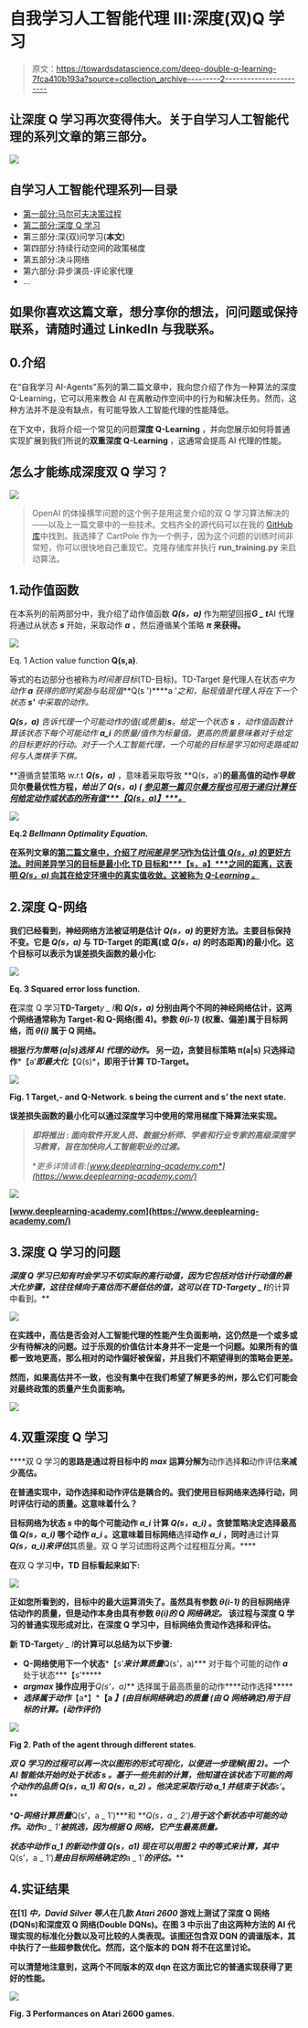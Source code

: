 # 自我学习人工智能代理 III:深度(双)Q 学习

> 原文：<https://towardsdatascience.com/deep-double-q-learning-7fca410b193a?source=collection_archive---------2----------------------->

## 让深度 Q 学习再次变得伟大。关于自学习人工智能代理的系列文章的第三部分。

![](img/a0dcb20cda5593f747118ce79d4b1410.png)

## 自学习人工智能代理系列—目录

*   [第一部分:马尔可夫决策过程](/self-learning-ai-agents-part-i-markov-decision-processes-baf6b8fc4c5f)
*   [第二部分:深度 Q 学习](/self-learning-ai-agents-part-ii-deep-q-learning-b5ac60c3f47)
*   第三部分:深(双)问学习(**本文**)
*   第四部分:持续行动空间的政策梯度
*   第五部分:决斗网络
*   第六部分:异步演员-评论家代理
*   …

## 如果你喜欢这篇文章，想分享你的想法，问问题或保持联系，请随时通过 LinkedIn 与我联系。

## 0.介绍

在“自我学习 AI-Agents”系列的第二篇文章中，我向您介绍了作为一种算法的深度 Q-Learning，它可以用来教会 AI 在离散动作空间中的行为和解决任务。然而，这种方法并不是没有缺点，有可能导致人工智能代理的性能降低。

在下文中，我将介绍一个常见的问题**深度 Q-Learning** ，并向您展示如何将普通实现扩展到我们所说的**双重深度 Q-Learning** ，这通常会提高 AI 代理的性能。

## 怎么才能练成深度双 Q 学习？

![](img/ff7f32a170f15e3555b49fc8e3344348.png)

> OpenAI 的体操横竿问题的这个例子是用这里介绍的双 Q 学习算法解决的——以及上一篇文章中的一些技术。文档齐全的源代码可以在我的 [GitHub 库](https://github.com/artem-oppermann/Deep-Reinforcement-Learning/tree/master/src/double%20q%20learning)中找到。我选择了 CartPole 作为一个例子，因为这个问题的训练时间非常短，你可以很快地自己重现它。克隆存储库并执行 **run_training.py** 来启动算法。

## 1.动作值函数

在本系列的前两部分中，我介绍了动作值函数 ***Q(s，a)*** 作为期望回报***G _ t***AI 代理将通过从状态 ***s*** 开始，采取动作 ***a*** ，然后遵循某个策略 ***π* 来获得。**

![](img/a896b1fc5543304bac185016ec4562c5.png)

Eq. 1 Action value function **Q(s,a)**.

等式的右边部分也被称为*时间差目标*(TD-目标)。TD-Target 是代理人在状态*中为动作 ***a*** 获得的即时奖励与贴现值***Q(s ')****a '*之和，贴现值是代理人将在下一个状态 ***s'*** 中采取的动作。*

****Q(s，a)*** 告诉代理一个可能动作的值(或质量)****s***。给定一个状态 ***s*** ，动作值函数计算该状态下每个可能动作 ***a_i*** 的质量/值作为标量值。更高的质量意味着对于给定的目标更好的行动。对于一个人工智能代理，一个可能的目标是学习如何走路或如何与人类棋手下棋。**

**遵循贪婪策略 w.r.t ***Q(s，a)*** ，意味着采取导致 **Q(s，a’)**的最高值的动作*导致*贝尔曼最优性方程，*给出了 ***Q(s，a)*** ( [参见第一篇](/self-learning-ai-agents-part-i-markov-decision-processes-baf6b8fc4c5f)[贝尔曼方程也可用于递归计算任何给定动作或状态的所有值***【Q(s，a)】***。](/self-learning-ai-agents-part-i-markov-decision-processes-baf6b8fc4c5f)***

**![](img/07daedd2f08b9b8acc6374b0ce649f44.png)**

**Eq.2 *Bellmann Optimality Equation.***

**在系列文章的[第二篇文章中，介绍了*时间差异学习*作为估计值 ***Q(s，a)*** 的更好方法。时间差异学习的目标是最小化 TD 目标和***【s，a】***之间的距离，这表明 ***Q(s，a)*** 向其在给定环境中的真实值收敛。这被称为 *Q-Learning* 。](/self-learning-ai-agents-part-ii-deep-q-learning-b5ac60c3f47)**

## **2.深度 Q-网络**

**我们已经看到，神经网络方法被证明是估计 ***Q(s，a)*** 的更好方法。主要目标保持不变。它是 ***Q(s，a)*** 与 TD-Target 的距离(或 ***Q(s，a)*** 的时态距离)的最小化。这个目标可以表示为误差损失函数的最小化:**

**![](img/d4e0036c7a35f141ea08c1b1bc9f7a6b.png)**

**Eq. 3 Squared error loss function.**

**在**深度 Q 学习**TD-Target***y _ I***和 ***Q(s，a)*** 分别由两个不同的神经网络估计，这两个网络通常称为 Target-和 Q-网络(图 4)。参数 ***θ(i-1)*** (权重、偏差)属于目标网络，而 ***θ(i)*** 属于 Q 网络。**

**根据*行为策略* ***(a|s)选择 AI 代理的动作。*** 另一边，贪婪目标策略 **π(a|s)** 只选择动作***【a’***即最大化***【Q(s)***，即用于计算 TD-Target。**

**![](img/db63fd8f2274be512e825e31a3895f06.png)**

**Fig. 1 Target,- and Q-Network. **s** being the current and **s’** the next state.**

**误差损失函数的最小化可以通过深度学习中使用的常用梯度下降算法来实现。**

> *****即将推出* :** *面向软件开发人员、数据分析师、学者和行业专家的高级深度学习教育，旨在加快向人工智能职业的过渡。***
> 
> ***更多详情请看:*[*www.deeplearning-academy.com*](https://www.deeplearning-academy.com/)**

**![](img/e610ab27a85f76f7836d01406052d725.png)**

**[www.deeplearning-academy.com](https://www.deeplearning-academy.com/)**

## **3.深度 Q 学习的问题**

****深度 Q 学习**已知有时会学习不切实际的高行动值，因为它包括对估计行动值的最大化步骤，这往往倾向于高估而不是低估的值，这可以在 TD-Target***y _ I***的计算中看到。**

**![](img/cb248d5ee31be44ad696322a843d1766.png)**

**在实践中，高估是否会对人工智能代理的性能产生负面影响，这仍然是一个或多或少有待解决的问题。过于乐观的价值估计本身并不一定是一个问题。如果所有的值都一致地更高，那么相对的动作偏好被保留，并且我们不期望得到的策略会更差。**

**然而，如果高估并不一致，也没有集中在我们希望了解更多的州，那么它们可能会对最终政策的质量产生负面影响。**

**![](img/6c1adb389e1d01aecda81d873d96fb11.png)**

## **4.双重深度 Q 学习**

****双 Q 学习**的思路是通过将目标中的 *max* 运算分解为**动作选择**和**动作评估**来减少高估。**

**在普通实现中，动作选择和动作评估是耦合的。我们使用目标网络来选择行动，同时评估行动的质量。这意味着什么？**

**目标网络为状态 ***s*** 中的每个可能动作 ***a_i*** 计算 ***Q(s，a_i)*** 。贪婪策略决定选择最高值 ***Q(s，a_i)*** 哪个动作 ***a_i*** 。这意味着目标网络**选择**动作 ***a_i*** ，同时**通过计算 ***Q(s，a_i)来评估***其质量。双 Q 学习试图将这两个过程相互分离。****

**在**双 Q 学习**中，TD 目标看起来如下:**

**![](img/a323baedc3adbe7fbf7d139424fa5bb9.png)**

**正如您所看到的，目标中的最大运算消失了。虽然具有参数 ***θ(i-1)*** 的目标网络评估动作的质量，但是动作本身由具有参数 ***θ(i)的 Q 网络确定。*** 该过程与深度 Q 学习的普通实现形成对比，在深度 Q 学习中，目标网络负责动作选择和评估。**

**新 TD-Target***y _ I***的计算可以总结为以下步骤:**

*   **Q-网络使用下一个状态***【s’***来计算质量***Q(s’，a)*** 对于每个可能的动作 ***a*** 处于状态***【s’*****
*   ***argmax* 操作应用于***Q(s’，a)*** 选择属于最高质量的动作****动作选择*****
*   ***选择属于动作***【a*】***【a *】(由目标网络确定)**的质量 ***(由 Q 网络确定)用于目标的计算。(**动作评价**)********

****![](img/0878c7c93b4331e3e8f1315362dd4245.png)****

****Fig 2\. Path of the agent through different states.****

******双 Q 学习**的过程可以再一次以图形的形式可视化，以便进一步理解(图 2)。一个 AI 智能体开始时处于状态 ***s*** 。基于一些先前的计算，他知道在该状态下可能的两个动作的品质 ***Q(s，a_1)*** 和 ***Q(s，a_2)*** 。他决定采取行动 ***a_1*** 并结束于状态***s’***。****

****Q-网络计算质量***Q(s’，a _ 1’)***和 ***Q(s，a _ 2’)***用于这个新状态中可能的动作。动作***a _ 1’***被挑选，因为根据 Q 网络，它产生最高质量。****

****状态*中动作 ***a_1*** 的新动作值 ***Q(s，a1)*** 现在可以用图 2 中的等式来计算，其中***Q(s’，a _ 1’)***是由目标网络确定的***a _ 1’***的评估。*****

## ****4.实证结果****

****在[1] *中，David Silver 等人*在几款 *Atari 2600* 游戏上测试了深度 Q 网络(DQNs)和深度双 Q 网络(Double DQNs)。在图 3 中示出了由这两种方法的 AI 代理实现的标准化分数以及可比较的人类表现。该图还包含双 DQN 的调谐版本，其中执行了一些超参数优化。然而，这个版本的 DQN 将不在这里讨论。****

****可以清楚地注意到，这两个不同版本的双 dqn 在这方面比它的普通实现获得了更好的性能。****

****![](img/8b41219f0bd3311e13817615414fd5d6.png)****

****Fig. 3 Performances on Atari 2600 games.****